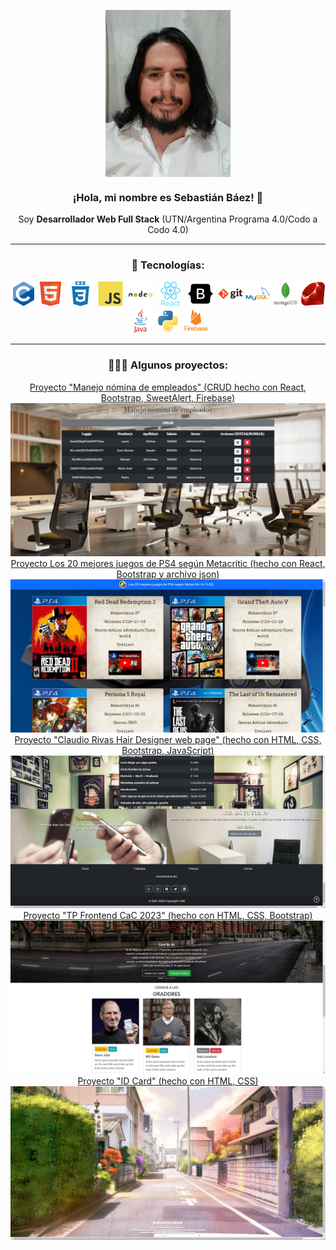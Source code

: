 <p align="center" width="300">
   <img align="center" width="200" src="./CV 2 2023-min.jpg" />
   <h3 align="center">¡Hola, mi nombre es Sebastián Báez! 👋</h3>
</p>
<p align="center">Soy <strong>Desarrollador Web Full Stack</strong> (UTN/Argentina Programa 4.0/Codo a Codo 4.0)</p>

---

<div align="center">
    <h3>🔨 Tecnologías:</h3>
    <div>
      <img src="https://github.com/devicons/devicon/blob/master/icons/c/c-original.svg" title="C Language" alt="C Language" width="40" height="40"/>
        <img src="https://github.com/devicons/devicon/blob/master/icons/html5/html5-original.svg" title="HTML5" alt="HTML" width="40" height="40"/>&nbsp;
        <img src="https://github.com/devicons/devicon/blob/master/icons/css3/css3-plain-wordmark.svg"  title="CSS3" alt="CSS" width="40" height="40"/>&nbsp;
        <img src="https://github.com/devicons/devicon/blob/master/icons/javascript/javascript-original.svg" title="JavaScript" alt="JavaScript" width="40" height="40"/>&nbsp;
        <img src="https://github.com/devicons/devicon/blob/master/icons/nodejs/nodejs-original-wordmark.svg" title="NodeJS" alt="NodeJS" width="40" height="40"/>&nbsp;
        <img src="https://github.com/devicons/devicon/blob/master/icons/react/react-original-wordmark.svg" title="React" alt="React" width="40" height="40"/>&nbsp;
        <img src="https://github.com/devicons/devicon/blob/master/icons/bootstrap/bootstrap-plain.svg" title="Bootstrap" alt="Bootstrap" width="40" height="40"/>&nbsp;
        <img src="https://github.com/devicons/devicon/blob/master/icons/git/git-original-wordmark.svg" title="Git" alt="Git" width="40" height="40"/>
        <img src="https://github.com/devicons/devicon/blob/master/icons/mysql/mysql-original-wordmark.svg" title="MySQL" alt="MySQL" width="40" height="40"/>
        <img src="https://github.com/devicons/devicon/blob/master/icons/mongodb/mongodb-original-wordmark.svg" title="MongoDB" alt="MongoDB" width="40" height="40"/>
        <img src="https://github.com/devicons/devicon/blob/master/icons/ruby/ruby-original.svg" title="Ruby" alt="Ruby" width="40" height="40"/>
        <img src="https://github.com/devicons/devicon/blob/master/icons/java/java-original-wordmark.svg" title="Java" alt="Java" width="40" height="40"/>
        <img src="https://github.com/devicons/devicon/blob/master/icons/python/python-original.svg" title="Python" alt="Python" width="40" height="40"/>
        <img src="https://github.com/devicons/devicon/blob/master/icons/firebase/firebase-plain-wordmark.svg" title="Firebase" alt="Firebase" width="40" height="40"/>
      </div>
</div>

---

<div align="center">
    <h3>👨🏻‍💻 Algunos proyectos:</h3>
    <div>
       <a href="https://sebaez85.github.io/front-tpfinal-22807" target="_blank">Proyecto "Manejo nómina de empleados" (CRUD hecho con React, Bootstrap, SweetAlert, Firebase)</a>
      <img src="./Imagenes_ Proyectos/desktop/CRUD_React_desktop.jpg" alt="Manejo nómina empleados">
      <a href="https://sebaez85.github.io/20-mejores-ps4/" target="_blank">Proyecto Los 20 mejores juegos de PS4 según Metacritic (hecho con React, Bootstrap y archivo json)</a>
      <img src="./Imagenes_ Proyectos/desktop/20_mejores_desktop.jpg" title="20 mejores PS4" alt="20 mejores PS4" />
      <a href="https://sebaez85.github.io/claudio-rivas-hd-v1/" target="_blank">Proyecto "Claudio Rivas Hair Designer web page" (hecho con HTML, CSS, Bootstrap, JavaScript)</a>
      <img src="./Imagenes_ Proyectos/desktop/crhd_desktop.jpg" alt="Claudio Rivas Hair Designer web page">
      <a href="https://sebaez85.github.io/tp-integrador-front-cac-2023-java/" target="_blank">Proyecto "TP Frontend CaC 2023" (hecho con HTML, CSS, Bootstrap)</a>
      <img src="./Imagenes_ Proyectos/desktop/tp_front_2023_desktop.jpg" alt="TP Front CaC 2023">
      <a href="https://sebaez85.github.io/id-card/" target="_blank">Proyecto "ID Card" (hecho con HTML, CSS)</a>
      <img src="./Imagenes_ Proyectos/desktop/id_card_desktop.jpg" alt="ID Card">
    </div>
</div>
